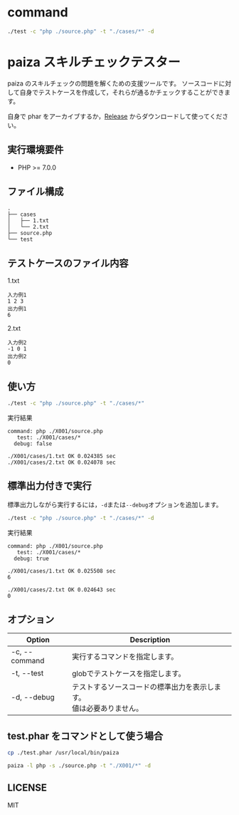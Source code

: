 # command

```sh
./test -c "php ./source.php" -t "./cases/*" -d
```

# paiza スキルチェックテスター

paiza のスキルチェックの問題を解くための支援ツールです。
ソースコードに対して自身でテストケースを作成して，それらが通るかチェックすることができます。

自身で phar をアーカイブするか，[Release](https://github.com/hiroiku/paiza-tester/releases) からダウンロードして使ってください。

## 実行環境要件

- PHP >= 7.0.0

## ファイル構成

```
.
├── cases
│   ├── 1.txt
│   └── 2.txt
├── source.php
└── test
```

## テストケースのファイル内容

1.txt

```
入力例1
1 2 3
出力例1
6
```

2.txt

```
入力例2
-1 0 1
出力例2
0
```

## 使い方

```sh
./test -c "php ./source.php" -t "./cases/*"
```

実行結果

```
command: php ./X001/source.php
   test: ./X001/cases/*
  debug: false

./X001/cases/1.txt OK 0.024385 sec
./X001/cases/2.txt OK 0.024078 sec
```

## 標準出力付きで実行

標準出力しながら実行するには，`-d`または`--debug`オプションを追加します。

```sh
./test -c "php ./source.php" -t "./cases/*" -d
```

実行結果

```
command: php ./X001/source.php
   test: ./X001/cases/*
  debug: true

./X001/cases/1.txt OK 0.025508 sec
6

./X001/cases/2.txt OK 0.024643 sec
0
```

## オプション

| Option | Description |
| --- | --- |
| -c, --command | 実行するコマンドを指定します。|
| -t, --test | globでテストケースを指定します。 |
| -d, --debug | テストするソースコードの標準出力を表示します。<br>値は必要ありません。 |

## test.phar をコマンドとして使う場合

```sh
cp ./test.phar /usr/local/bin/paiza
```

```sh
paiza -l php -s ./source.php -t "./X001/*" -d
```

## LICENSE

MIT
